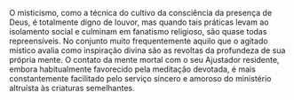 ﻿O misticismo, como a técnica do cultivo da consciência da presença de Deus, é totalmente digno de louvor, mas quando tais práticas levam ao isolamento social e culminam em fanatismo religioso, são quase todas repreensíveis. No conjunto muito frequentemente aquilo que o agitado místico avalia como inspiração divina são as revoltas da profundeza de sua própria mente. O contato da mente mortal com o seu Ajustador residente, embora habitualmente favorecido pela meditação devotada, é mais constantemente facilitado pelo serviço sincero e amoroso do ministério altruísta às criaturas semelhantes.